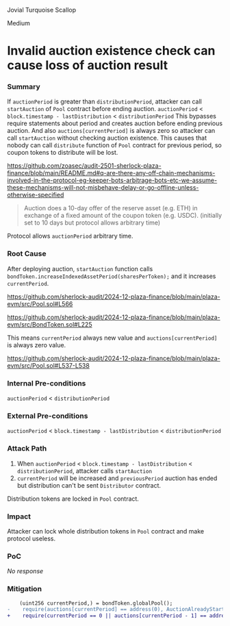 Jovial Turquoise Scallop

Medium

# Invalid auction existence check can cause loss of auction result

### Summary

If `auctionPeriod` is greater than `distributionPeriod`, attacker can call `startAuction` of `Pool` contract before ending auction.
`auctionPeriod` < `block.timestamp - lastDistribution` < `distributionPeriod`
This bypasses require statements about period and creates auction before ending previous auction.
And also `auctions[currentPeriod]` is always zero so attacker can call `startAuction` without checking auction existence.
This causes that nobody can call `distribute` function of `Pool` contract for previous period, so coupon tokens to distribute will be lost.

https://github.com/zoasec/audit-2501-sherlock-plaza-finance/blob/main/README.md#q-are-there-any-off-chain-mechanisms-involved-in-the-protocol-eg-keeper-bots-arbitrage-bots-etc-we-assume-these-mechanisms-will-not-misbehave-delay-or-go-offline-unless-otherwise-specified

>Auction does a 10-day offer of the reserve asset (e.g. ETH) in exchange of a fixed amount of the coupon token (e.g. USDC).
>(initially set to 10 days but protocol allows arbitrary time)

Protocol allows `auctionPeriod` arbitrary time.


### Root Cause

After deploying auction, `startAuction` function calls `bondToken.increaseIndexedAssetPeriod(sharesPerToken);` and it increases `currentPeriod`.

https://github.com/sherlock-audit/2024-12-plaza-finance/blob/main/plaza-evm/src/Pool.sol#L566

https://github.com/sherlock-audit/2024-12-plaza-finance/blob/main/plaza-evm/src/BondToken.sol#L225

This means `currentPeriod` always new value and `auctions[currentPeriod]` is always zero value.

https://github.com/sherlock-audit/2024-12-plaza-finance/blob/main/plaza-evm/src/Pool.sol#L537-L538

### Internal Pre-conditions

`auctionPeriod` < `distributionPeriod`

### External Pre-conditions

`auctionPeriod` < `block.timestamp - lastDistribution` < `distributionPeriod`

### Attack Path

1. When `auctionPeriod` < `block.timestamp - lastDistribution` < `distributionPeriod`, attacker calls `startAuction`
2. `currentPeriod` will be increased and `previousPeriod` auction has ended but distribution can't be sent `Distributor` contract.

Distribution tokens are locked in `Pool` contract.

### Impact

Attacker can lock whole distribution tokens in `Pool` contract and make protocol useless.

### PoC

_No response_

### Mitigation

```diff
    (uint256 currentPeriod,) = bondToken.globalPool();
-    require(auctions[currentPeriod] == address(0), AuctionAlreadyStarted());
+    require(currentPeriod == 0 || auctions[currentPeriod - 1] == address(0), AuctionAlreadyStarted());
```